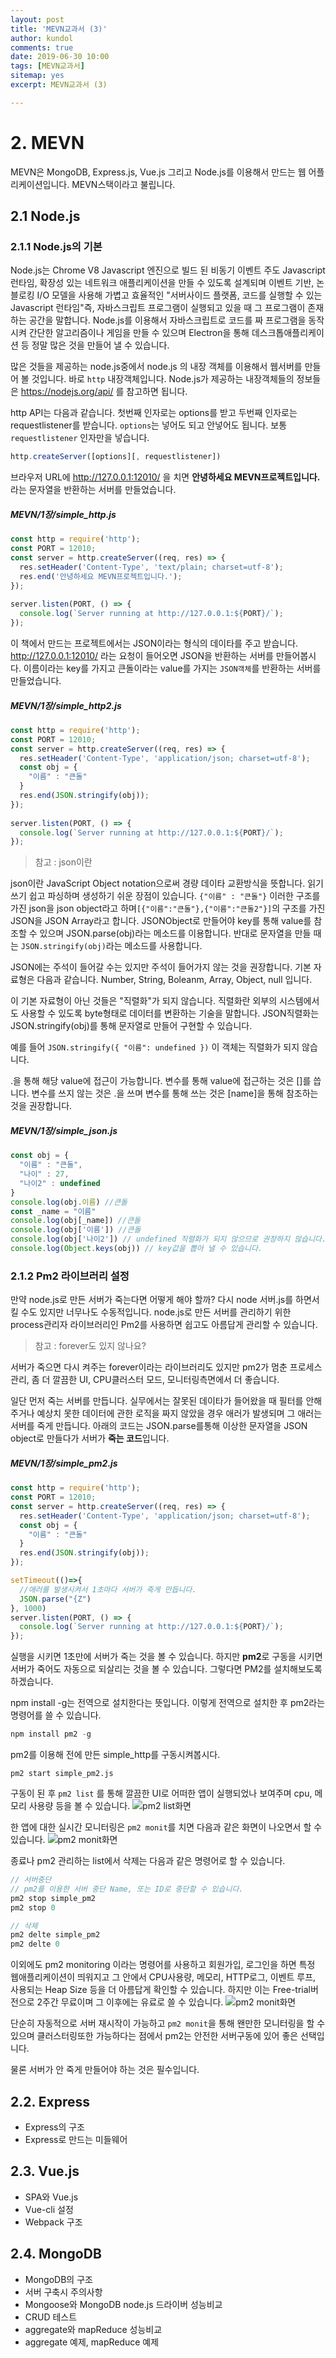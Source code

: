 ```yaml
---
layout: post
title: 'MEVN교과서 (3)'
author: kundol
comments: true
date: 2019-06-30 10:00
tags: [MEVN교과서]
sitemap: yes
excerpt: MEVN교과서 (3)

---   
```

# 2. MEVN
MEVN은 MongoDB, Express.js, Vue.js 그리고 Node.js를 이용해서 만드는 웹 어플리케이션입니다. MEVN스택이라고 불립니다. 

## 2.1 Node.js
### 2.1.1 Node.js의 기본
Node.js는 Chrome V8 Javascript 엔진으로 빌드 된 비동기 이벤트 주도 Javascript 런타임, 확장성 있는 네트워크 애플리케이션을 만들 수 있도록 설계되며 이벤트 기반, 논 블로킹 I/O 모델을 사용해 가볍고 효율적인 "서버사이드 플랫폼, 코드를 실행할 수 있는 Javascript 런타임"즉, 자바스크립트 프로그램이 실행되고 있을 때 그 프로그램이 존재하는 공간을 말합니다. 
Node.js를 이용해서 자바스크립트로 코드를 짜 프로그램을 동작시켜 간단한 알고리즘이나 게임을 만들 수 있으며 Electron을 통해 데스크톱애플리케이션 등 정말 많은 것을 만들어 낼 수 있습니다. 

많은 것들을 제공하는 node.js중에서 node.js 의 내장 객체를 이용해서 웹서버를 만들어 볼 것입니다. 바로 `http` 내장객체입니다. 
Node.js가 제공하는 내장객체들의 정보들은 https://nodejs.org/api/ 를 참고하면 됩니다. 

http API는 다음과 같습니다. 첫번째 인자로는 options를 받고 두번째 인자로는 requestlistener를 받습니다. `options`는 넣어도 되고 안넣어도 됩니다. 
보통 `requestlistener` 인자만을 넣습니다. 
```js
http.createServer([options][, requestlistener])
```

브라우저 URL에 http://127.0.0.1:12010/ 을 치면 **안녕하세요 MEVN프로젝트입니다.** 라는 문자열을 반환하는 서버를 만들었습니다.  

##### MEVN/1장/simple_http.js
```js
const http = require('http');    
const PORT = 12010; 
const server = http.createServer((req, res) => {  
  res.setHeader('Content-Type', 'text/plain; charset=utf-8'); 
  res.end('안녕하세요 MEVN프로젝트입니다.'); 
});
 
server.listen(PORT, () => {
  console.log(`Server running at http://127.0.0.1:${PORT}/`);
});
```

이 책에서 만드는 프로젝트에서는 JSON이라는 형식의 데이타를 주고 받습니다. http://127.0.0.1:12010/ 라는 요청이 들어오면 JSON을 반환하는 서버를 만들어봅시다. 
이름이라는 key를 가지고 큰돌이라는 value를 가지는 `JSON객체`를 반환하는 서버를 만들었습니다.  
##### MEVN/1장/simple_http2.js
```js
const http = require('http');    
const PORT = 12010;
const server = http.createServer((req, res) => {   
  res.setHeader('Content-Type', 'application/json; charset=utf-8'); 
  const obj = {
    "이름" : "큰돌"
  }
  res.end(JSON.stringify(obj)); 
});
 
server.listen(PORT, () => {
  console.log(`Server running at http://127.0.0.1:${PORT}/`);
});
```

 > 참고 : json이란

json이란 JavaScript Object notation으로써 경량 데이타 교환방식을 뜻합니다. 읽기 쓰기 쉽고 파싱하며 생성하기 쉬운 장점이 있습니다. 
`{"이름" : "큰돌"}` 이러한 구조를 가진 json을 json object라고 하며`[{"이름":"큰돌"},{"이름":"큰돌2"}]`의 구조를 가진 JSON을 JSON Array라고 합니다.
JSONObject로 만들어야 key를 통해 value를 참조할 수 있으며 JSON.parse(obj)라는 메소드를 이용합니다. 반대로 문자열을 만들 때는 `JSON.stringify(obj)`라는 메소드를 사용합니다. 

JSON에는 주석이 들어갈 수는 있지만 주석이 들어가지 않는 것을 권장합니다. 
기본 자료형은 다음과 같습니다. Number, String, Boleanm, Array, Object, null 입니다. 

이 기본 자료형이 아닌 것들은 "직렬화"가 되지 않습니다. 직렬화란 외부의 시스템에서도 사용할 수 있도록 byte형태로 데이터를 변환하는 기술을 말합니다. JSON직렬화는 JSON.stringify(obj)를 통해 문자열로 만들어 구현할 수 있습니다. 

예를 들어 `JSON.stringify({ "이름": undefined })` 이 객체는 직렬화가 되지 않습니다. 

.을 통해 해당 value에 접근이 가능합니다. 변수를 통해 value에 접근하는 것은 []를 씁니다. 변수를 쓰지 않는 것은 .을 쓰며 변수를 통해 쓰는 것은 [name]을 통해 참조하는 것을 권장합니다.

##### MEVN/1장/simple_json.js
```js
const obj = {
  "이름" : "큰돌", 
  "나이" : 27,
  "나이2" : undefined
}
console.log(obj.이름) //큰돌
const _name = "이름"
console.log(obj[_name]) //큰돌
console.log(obj['이름']) //큰돌
console.log(obj['나이2']) // undefined 직렬화가 되지 않으므로 권장하지 않습니다.
console.log(Object.keys(obj)) // key값을 뽑아 낼 수 있습니다.
``` 

### 2.1.2 Pm2 라이브러리 설정
만약 node.js로 만든 서버가 죽는다면 어떻게 해야 할까? 다시 node 서버.js를 하면서 킬 수도 있지만 너무나도 수동적입니다. node.js로 만든 서버를 관리하기 위한 process관리자 라이브러리인 Pm2를 사용하면 쉽고도 아름답게 관리할 수 있습니다.

 > 참고 : forever도 있지 않나요? 

서버가 죽으면 다시 켜주는 forever이라는 라이브러리도 있지만 pm2가 멈춘 프로세스관리, 좀 더 깔끔한 UI, CPU클러스터 모드, 모니터링측면에서 더 좋습니다.

일단 먼저 죽는 서버를 만듭니다. 실무에서는 잘못된 데이타가 들어왔을 때 필터를 안해주거나 예상치 못한 데이터에 관한 로직을 짜지 않았을 경우 애러가 발생되며 그 애러는 서버를 죽게 만듭니다. 아래의 코드는 JSON.parse를통해 이상한 문자열을 JSON object로 만들다가 서버가 **죽는 코드**입니다. 

##### MEVN/1장/simple_pm2.js
```js
const http = require('http');    
const PORT = 12010;
const server = http.createServer((req, res) => {   
  res.setHeader('Content-Type', 'application/json; charset=utf-8'); 
  const obj = {
    "이름" : "큰돌"
  }
  res.end(JSON.stringify(obj)); 
}); 

setTimeout(()=>{ 
  //애러를 발생시켜서 1초마다 서버가 죽게 만듭니다.
  JSON.parse("{Z")
}, 1000)
server.listen(PORT, () => {
  console.log(`Server running at http://127.0.0.1:${PORT}/`);
});
```
실행을 시키면 1초만에 서버가 죽는 것을 볼 수 있습니다. 하지만 **pm2**로 구동을 시키면 서버가 죽어도 자동으로 되살리는 것을 볼 수 있습니다. 
그렇다면 PM2를 설치해보도록 하겠습니다.  

npm install -g는 전역으로 설치한다는 뜻입니다. 이렇게 전역으로 설치한 후 pm2라는 명령어를 쓸 수 있습니다. 
```js
npm install pm2 -g
```

pm2를 이용해 전에 만든 simple_http를 구동시켜봅시다.  
```
pm2 start simple_pm2.js
```

구동이 된 후 `pm2 list` 를 통해 깔끔한 UI로 어떠한 앱이 실행되었나 보여주며 cpu, 메모리 사용량 등을 볼 수 있습니다. 
![pm2 list화면](https://raw.githubusercontent.com/wnghdcjfe/wnghdcjfe.github.io/master/plan/img/pm2_list.PNG) 

한 앱에 대한 실시간 모니터링은  `pm2 monit`를 치면 다음과 같은 화면이 나오면서 할 수 있습니다. 
![pm2 monit화면](https://raw.githubusercontent.com/wnghdcjfe/wnghdcjfe.github.io/master/plan/img/pm2_monit.PNG) 

종료나 pm2 관리하는 list에서 삭제는 다음과 같은 명령어로 할 수 있습니다. 
```js 
// 서버중단
// pm2를 이용한 서버 중단 Name, 또는 ID로 중단할 수 있습니다. 
pm2 stop simple_pm2
pm2 stop 0

// 삭제
pm2 delte simple_pm2
pm2 delte 0 
```

이외에도 pm2 monitoring 이라는 명령어를 사용하고 회원가입, 로그인을 하면 특정 웹애플리케이션이 띄워지고 그 안에서 CPU사용량, 메모리, HTTP로그, 이벤트 루프, 사용되는 Heap Size 등을 더 아름답게 확인할 수 있습니다. 하지만 이는 Free-trial버전으로 2주간 무료이며 그 이후에는 유료로 쓸 수 있습니다. 
![pm2 monit화면](https://raw.githubusercontent.com/wnghdcjfe/wnghdcjfe.github.io/master/plan/img/pm2_monitoringUI.PNG) 

단순히 자동적으로 서버 재시작이 가능하고 `pm2 monit`을 통해 왠만한 모니터링을 할 수 있으며 클러스터링또한 가능하다는 점에서 pm2는 안전한 서버구동에 있어 좋은 선택입니다. 

물론 서버가 안 죽게 만들어야 하는 것은 필수입니다.  

 

## 2.2. Express
- Express의 구조
- Express로 만드는 미들웨어 

## 2.3. Vue.js
- SPA와 Vue.js 
- Vue-cli 설정
- Webpack 구조

## 2.4. MongoDB
- MongoDB의 구조
- 서버 구축시 주의사항
- Mongoose와 MongoDB node.js 드라이버 성능비교
- CRUD 테스트 
- aggregate와 mapReduce 성능비교
- aggregate 예제, mapReduce 예제 